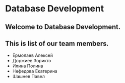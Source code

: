 # Database Development
## Welcome to Database Development.
## This is list of our team members.
- Ермолаев Алексей 
- Доржиев Зорикто 
- Илина Полина 
- Нефедова Екатерина
- Шашнев Павел

